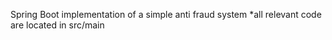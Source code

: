 Spring Boot implementation of a simple anti fraud system
*all relevant code are located in src/main


